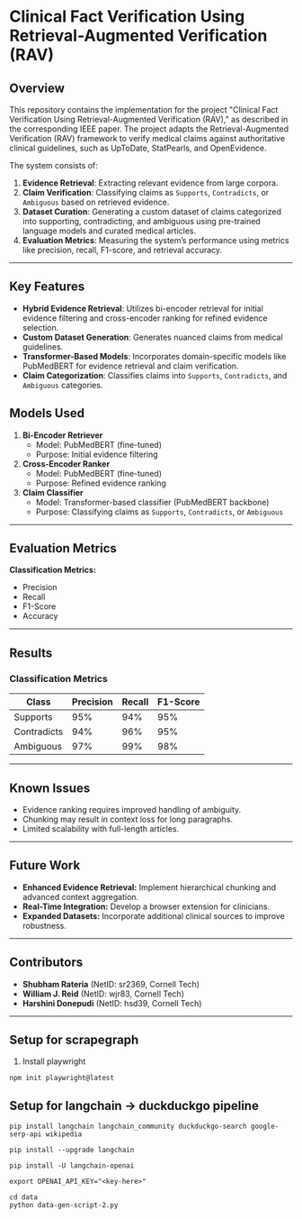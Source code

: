 # Clinical Fact Verification Using Retrieval-Augmented Verification (RAV)

## Overview
This repository contains the implementation for the project "Clinical Fact Verification Using Retrieval-Augmented Verification (RAV)," as described in the corresponding IEEE paper. The project adapts the Retrieval-Augmented Verification (RAV) framework to verify medical claims against authoritative clinical guidelines, such as UpToDate, StatPearls, and OpenEvidence.

The system consists of:
1. **Evidence Retrieval**: Extracting relevant evidence from large corpora.
2. **Claim Verification**: Classifying claims as `Supports`, `Contradicts`, or `Ambiguous` based on retrieved evidence.
3. **Dataset Curation**: Generating a custom dataset of claims categorized into supporting, contradicting, and ambiguous using pre-trained language models and curated medical articles.
4. **Evaluation Metrics**: Measuring the system’s performance using metrics like precision, recall, F1-score, and retrieval accuracy.

---

## Key Features
- **Hybrid Evidence Retrieval**: Utilizes bi-encoder retrieval for initial evidence filtering and cross-encoder ranking for refined evidence selection.
- **Custom Dataset Generation**: Generates nuanced claims from medical guidelines.
- **Transformer-Based Models**: Incorporates domain-specific models like PubMedBERT for evidence retrieval and claim verification.
- **Claim Categorization**: Classifies claims into `Supports`, `Contradicts`, and `Ambiguous` categories.

## Models Used
1. **Bi-Encoder Retriever**
   - Model: PubMedBERT (fine-tuned)
   - Purpose: Initial evidence filtering
2. **Cross-Encoder Ranker**
   - Model: PubMedBERT (fine-tuned)
   - Purpose: Refined evidence ranking
3. **Claim Classifier**
   - Model: Transformer-based classifier (PubMedBERT backbone)
   - Purpose: Classifying claims as `Supports`, `Contradicts`, or `Ambiguous`

---

## Evaluation Metrics
**Classification Metrics:**
   - Precision
   - Recall
   - F1-Score
   - Accuracy

---

## Results
### Classification Metrics
| Class            | Precision | Recall | F1-Score |
|------------------|-----------|--------|----------|
| Supports         | 95%       | 94%    | 95%      |
| Contradicts      | 94%       | 96%    | 95%      |
| Ambiguous        | 97%       | 99%    | 98%      |

---

## Known Issues
- Evidence ranking requires improved handling of ambiguity.
- Chunking may result in context loss for long paragraphs.
- Limited scalability with full-length articles.

---

## Future Work
- **Enhanced Evidence Retrieval:** Implement hierarchical chunking and advanced context aggregation.
- **Real-Time Integration:** Develop a browser extension for clinicians.
- **Expanded Datasets:** Incorporate additional clinical sources to improve robustness.

---

## Contributors
- **Shubham Rateria** (NetID: sr2369, Cornell Tech)
- **William J. Reid** (NetID: wjr83, Cornell Tech)
- **Harshini Donepudi** (NetID: hsd39, Cornell Tech)

---


## Setup for scrapegraph

1. Install playwright
```
npm init playwright@latest
```

## Setup for langchain -> duckduckgo pipeline

```
pip install langchain langchain_community duckduckgo-search google-serp-api wikipedia

pip install --upgrade langchain

pip install -U langchain-openai

export OPENAI_API_KEY="<key-here>"
```

```
cd data
python data-gen-script-2.py
```
